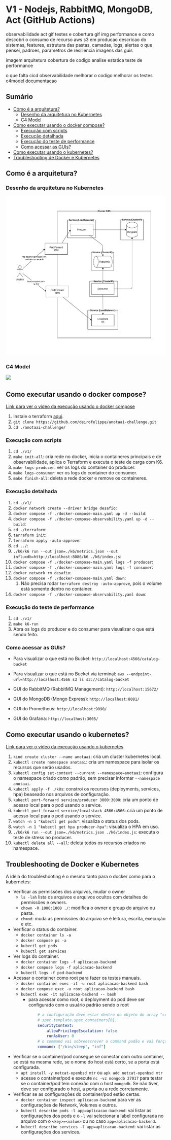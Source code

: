 # V1 - Nodejs, RabbitMQ, MongoDB, Act (GitHub Actions)

observabilidade
act gif
testes e cobertura gif img
performance e como descobri o consumo de recurso
aws s3 em producao
descricao do sistemas, features, estrutura das pastas, camadas, logs, alertas
o que pensei, padroes, parametros de resiliencia
imagens das guis

imagem
    arquitetura
    cobertura de codigo
    analise estatica
    teste de performance

o que falta
    cicd
    observabilidade
    melhorar o codigo
    melhorar os testes
    c4model
    documentacao

## Sumário

- [Como é a arquitetura?](#como-é-a-arquitetura)
    - [Desenho da arquitetura no Kubernetes](#desenho-da-arquitetura-no-kubernetes)
    - [C4 Model](#c4-model)
- [Como executar usando o docker compose?](#como-executar-usando-o-docker-compose)
    - [Execução com scripts](#execução-com-scripts)
    - [Execução detalhada](#execução-detalhada)
    - [Execução do teste de performance](#execução-do-teste-de-performance)
    - [Como acessar as GUIs?](#como-acessar-as-guis)
- [Como executar usando o kubernetes?](#como-executar-usando-o-kubernetes)
- [Troubleshooting de Docker e Kubernetes](#troubleshooting-de-docker-e-kubernetes)

## Como é a arquitetura?

### Desenho da arquitetura no Kubernetes

![](./docs/arquitetura-kubernetes.png)

### C4 Model

![](./docs/c4-model.png)

## Como executar usando o docker compose?

[Link para ver o vídeo da execução usando o docker compose](https://www.youtube.com/watch?v=1wTzJHnSl2M)

1. Instale o terraform [aqui](https://developer.hashicorp.com/terraform/install?product_intent=terraform).
1. `git clone https://github.com/deirofelippe/anotaai-challenge.git`
1. `cd ./anotaai-challenge/`

### Execução com scripts

1. `cd ./v1/`
1. `make init-all`: cria rede no docker, inicia o containeres principais e de observabilidade, aplica o Terraform e executa o teste de carga com K6.
1. `make logs-producer`: ver os logs do container do producer.
1. `make logs-consumer`: ver os logs do container do consumer.
1. `make finish-all`: deleta a rede docker e remove os containeres.

### Execução detalhada

1. `cd ./v1/`
1. `docker network create --driver bridge desafio`: 
1. `docker compose -f ./docker-compose-main.yaml up -d --build`: 
1. `docker compose -f ./docker-compose-observability.yaml up -d --build`: 
1. `cd ./terraform`: 
1. `terraform init`: 
1. `terraform apply -auto-approve`: 
1. `cd ../`: 
1. `./k6/k6 run --out json=./k6/metrics.json --out influxdb=http://localhost:8086/k6 ./k6/index.js`: 
1. `docker compose -f ./docker-compose-main.yaml logs -f producer`:
1. `docker compose -f ./docker-compose-main.yaml logs -f consumer`:
1. `docker network rm desafio`: 
1. `docker compose -f ./docker-compose-main.yaml down`: 
    1. Não precisa rodar `terraform destroy -auto-approve`, pois o volume está somente dentro no container.
1. `docker compose -f ./docker-compose-observability.yaml down`: 

### Execução do teste de performance

1. `cd ./v1/`
1. `make k6-run`
1. Abra os logs do producer e do consumer para visualizar o que está sendo feito.

### Como acessar as GUIs?

- Para visualizar o que está no Bucket: `http://localhost:4566/catalog-bucket`
- Para visualizar o que está no Bucket via terminal: `aws --endpoint-url=http://localhost:4566 s3 ls s3://catalog-bucket`

- GUI do RabbitMQ (RabbitMQ Management): `http://localhost:15672/`
- GUI do MongoDB (Mongo Express): `http://localhost:8081/`
- GUI do Prometheus: `http://localhost:9090/`
- GUI do Grafana: `http://localhost:3005/`

## Como executar usando o kubernetes?

[Link para ver o vídeo da execução usando o kubernetes](https://www.youtube.com/watch?v=)

1. `kind create cluster --name anotaai`: cria um cluster kubernetes local.
1. `kubectl create namespace anotaai`: cria um namespace para isolar os recursos que serão usados.
1. `kubectl config set-context --current --namespace=anotaai`: configura o namespace criado como padrão, sem precisar informar `--namespace anotaai`.
1. `kubectl apply -f ./k8s`: constroi os recursos (deployments, services, hpa) beaseado nos arquivos de configuração.
1. `kubectl port-forward service/producer 3000:3000`: cria um ponto de acesso local para o pod usando o service.
1. `kubectl port-forward service/localstack 4566:4566`: cria um ponto de acesso local para o pod usando o service.
1. `watch -n 1 "kubectl get pods"`: visualiza o status dos pods.
1. `watch -n 1 "kubectl get hpa producer-hpa"`: visualiza o HPA em uso.
1. `./k6/k6 run --out json=./k6/metrics.json ./k6/index.js`: executa o teste de stress no producer.
1. `kubectl delete all --all`: deleta todos os recursos criados no namespace.

## Troubleshooting de Docker e Kubernetes

A ideia do troubleshooting é o mesmo tanto para o docker como para o kubernetes:

- Verificar as permissões dos arquivos, mudar o owner
    - `ls -lah` lista os arquivos e arquivos ocultos com detalhes de permissões e owners.
    - `chown -R 1000:1000 ./`: modifica o owner e group do arquivo ou pasta.
    - `chmod`: muda as permissões do arquivo se é leitura, escrita, execução e etc.
- Verificar o status do container.
    - `docker container ls -a`
    - `docker compose ps -a`
    - `kubectl get pods`
    - `kubectl get services`
- Ver logs do container.
    - `docker container logs -f aplicacao-backend`
    - `docker compose logs -f aplicacao-backend`
    - `kubectl logs -f pod-backend`
- Acessar o container como root para fazer os testes manuais.
    - `docker container exec -it -u root aplicacao-backend bash`
    - `docker compose exec -u root aplicacao-backend bash`
    - `kubectl exec -it aplicacao-backend -- bash`
        - para acessar como root, o deployment do pod deve ser configurado com o usuário padrão sendo o root
            ```yaml
                # a configuração deve estar dentro do objeto do array "containers"
                # spec.template.spec.containers[0].
                securityContext:
                    allowPrivilegeEscalation: false
                    runAsUser: 0
                # o command vai sobreescrever o command padão e vai forçar o pod a ficar rodando, sem ser finalizado por erro
                command: ["/bin/sleep", "inf"]
            ```
- Verificar se o container/pod consegue se conectar com outro container, se está na mesma rede, se o nome do host está certo, se a porta está configurada.
    - `apt install -y netcat-openbsd mtr` ou `apk add netcat-openbsd mtr`
    - acesse o container/pod e execute `nc -vz mongodb 27017` para testar se o container/pod tem conexão com o host `mongodb`. Se não tiver, deve ser configurado o host, a porta ou a rede corretamente.
- Verificar se as configurações do container/pod estão certas.
    - `docker container inspect aplicacao-backend` para ver as configurações de Network, Volumes e outros.
    - `kubectl describe pods -l app=aplicacao-backend`: vai listar as configurações dos pods e o `-l` vai selecionar a label configurada no arquivo com o `<key>=<value>` ou no caso `app=aplicacao-backend`.
    - `kubectl describe services -l app=aplicacao-backend`: vai listar as configurações dos services.

